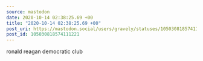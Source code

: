 ```yaml
---
source: mastodon
date: 2020-10-14 02:38:25.69 +00
title: "2020-10-14 02:38:25.69 +00"
post_uri: https://mastodon.social/users/gravely/statuses/105030818574111221
post_id: 105030818574111221
---
```

ronald reagan democratic club


